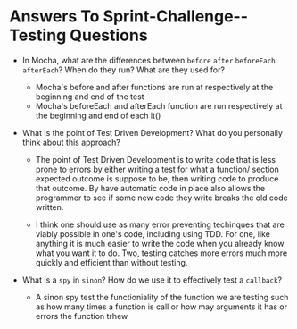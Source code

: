 # Answers To Sprint-Challenge--Testing Questions

* In Mocha, what are the differences between `before` `after` `beforeEach` `afterEach`? When do they run? What are they used for?

  * Mocha's before and after functions are run at respectively at the beginning and end of the test
  * Mocha's beforeEach and afterEach function are run respectively at the beginning and end of each it()

* What is the point of Test Driven Development? What do you personally think about this approach?

  * The point of Test Driven Development is to write code that is less prone to errors by either writing a test for what a function/ section expected outcome is suppose to be, then writing code to produce that outcome. By have automatic code in place also allows the programmer to see if some new code they write breaks the old code written.

  * I think one should use as many error preventing techinques that are viably possible in one's code, including using TDD. For one, like anything it is much easier to write the code when you already know what you want it to do. Two, testing catches more errors much more quickly and efficient than without testing.

* What is a `spy` in `sinon`? How do we use it to effectively test a `callback`?
  * A sinon spy test the functioniality of the function we are testing such as how many times a function is call or how may arguments it has or errors the function trhew
